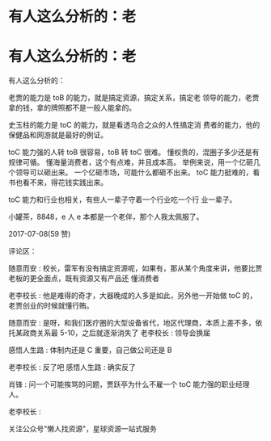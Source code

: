 # 有人这么分析的：老

# 有人这么分析的：老

有人这么分析的：

老贾的能力是 toB 的能力，就是搞定资源，搞定关系，搞定老 领导的能力，老贾拿的钱，拿的牌照都不是一般人能拿的。

史玉柱的能力是 toC 的能力，就是看透乌合之众的人性搞定消 费者的能力，他的保健品和网游就是最好的例证。

toC 能力强的人转 toB 很容易，toB 转 toC 很难。 懂权贵的，混圈子多少还是有规律可循。 懂海量消费者，这个有点难，并且成本高。 举例来说，用一个亿砸几个领导可以砸出来。 一个亿砸市场，可能什么都砸不出来。 toC 能力挺难的，看书也看不来，得花钱实践出来。

toC 能力和行业也相关，有些人一辈子守着一个行业吃一个行 业一辈子。

小罐茶，8848，e 人 e 本都是一个老伴，那个人我太佩服了。

2017-07-08(59 赞)

评论区：

随意而安 : 校长，雷军有没有搞定资源呢，如果有，那从某个角度来讲，他要比贾老板的更全面点，既有资源又有产品还 懂消费者

老李校长 : 他是难得的奇才，大器晚成的人多是如此，另外他一开始做 toC 的，老贾创业的时候就懂行贿。

随意而安 : 是呀，和我们医疗圈的大型设备省代，地区代理商，本质上差不多，依托某政商关系最 5-10，之后就逐渐消失了 老李校长 : 领导会换届

感悟人生路 : 体制内还是 C 重要，自己做公司还是 B

老李校长 : 反了吧 感悟人生路 : 确实反了

肖锋 : 问一个可能挨骂的问题，贾跃亭为什么不雇一个 toC 能力强的职业经理人。

老李校长 :

关注公众号"懒人找资源"，星球资源一站式服务